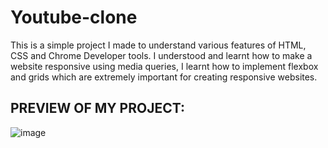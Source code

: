 # Youtube-clone

This is a simple project I made to understand various features of HTML, CSS and Chrome Developer tools. I understood and learnt how to make a website responsive
using media queries, I learnt how to implement flexbox and grids which are extremely important for creating responsive websites.

## PREVIEW OF MY PROJECT:
![image](https://user-images.githubusercontent.com/89291885/192086922-c05eb73b-d3bb-48ac-bf1a-9af0076b34e0.png)
